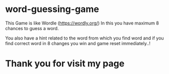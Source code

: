 # word-guessing-game

This Game is like Wordle (https://wordly.org/)
In this you have maximum 8 chances to guess a word.

You also have a hint related to the word from which you find word and if you find correct word in 8 changes you win and game reset immediately..!

# Thank you for visit my page
